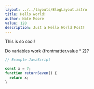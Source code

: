 ```yaml
---
layout: ../../layouts/BlogLayout.astro
title: Hello world!
author: Nate Moore
value: 128
description: Just a Hello World Post!
---
```


This is so cool!

Do variables work {frontmatter.value * 2}?

```javascript
// Example JavaScript

const x = 7;
function returnSeven() {
  return x;
}

```
